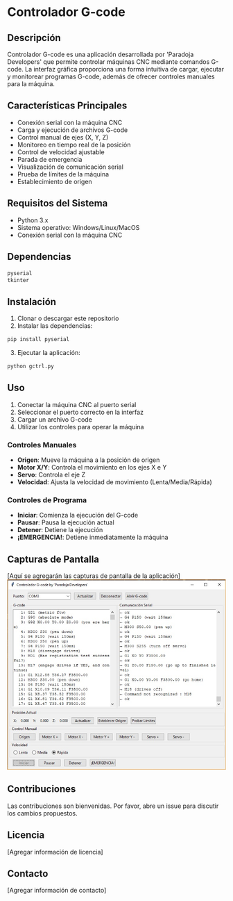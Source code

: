 # Controlador G-code

## Descripción
Controlador G-code es una aplicación desarrollada por 'Paradoja Developers' que permite controlar máquinas CNC mediante comandos G-code. La interfaz gráfica proporciona una forma intuitiva de cargar, ejecutar y monitorear programas G-code, además de ofrecer controles manuales para la máquina.

## Características Principales
- Conexión serial con la máquina CNC
- Carga y ejecución de archivos G-code
- Control manual de ejes (X, Y, Z)
- Monitoreo en tiempo real de la posición
- Control de velocidad ajustable
- Parada de emergencia
- Visualización de comunicación serial
- Prueba de límites de la máquina
- Establecimiento de origen

## Requisitos del Sistema
- Python 3.x
- Sistema operativo: Windows/Linux/MacOS
- Conexión serial con la máquina CNC

## Dependencias
```
pyserial
tkinter
```

## Instalación
1. Clonar o descargar este repositorio
2. Instalar las dependencias:
```bash
pip install pyserial
```
3. Ejecutar la aplicación:
```bash
python gctrl.py
```

## Uso
1. Conectar la máquina CNC al puerto serial
2. Seleccionar el puerto correcto en la interfaz
3. Cargar un archivo G-code
4. Utilizar los controles para operar la máquina

### Controles Manuales
- **Origen**: Mueve la máquina a la posición de origen
- **Motor X/Y**: Controla el movimiento en los ejes X e Y
- **Servo**: Controla el eje Z
- **Velocidad**: Ajusta la velocidad de movimiento (Lenta/Media/Rápida)

### Controles de Programa
- **Iniciar**: Comienza la ejecución del G-code
- **Pausar**: Pausa la ejecución actual
- **Detener**: Detiene la ejecución
- **¡EMERGENCIA!**: Detiene inmediatamente la máquina

## Capturas de Pantalla
[Aquí se agregarán las capturas de pantalla de la aplicación]
![Interfaz Principal](images/running.png)
## Contribuciones
Las contribuciones son bienvenidas. Por favor, abre un issue para discutir los cambios propuestos.

## Licencia
[Agregar información de licencia]

## Contacto
[Agregar información de contacto] 
